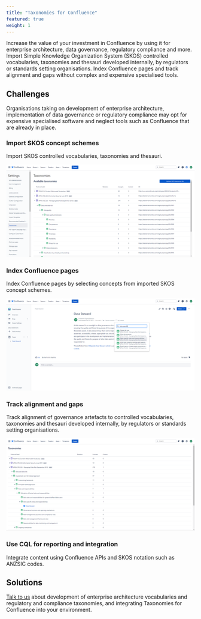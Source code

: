 ```yaml
---
title: "Taxonomies for Confluence"
featured: true
weight: 1
---
```


Increase the value of your investment in Confluence by using it for enterprise architecture, data governance, regulatory compliance and more. Import Simple Knowledge Organization System (SKOS) controlled vocabularies, taxonomies and thesauri developed internally, by regulators or standards setting organisations. Index Confluence pages and track alignment and gaps without complex and expensive specialised tools.

## Challenges

Organisations taking on development of enterprise architecture, implementation of data governance or regulatory compliance may opt for expensive specialised software and neglect tools such as Confluence that are already in place.

### Import SKOS concept schemes

Import SKOS controlled vocabularies, taxonomies and thesauri.

![Import SKOS Taxonomies](/images/tfc/03-imported-taxonomies-expanded.png)

### Index Confluence pages

Index Confluence pages by selecting concepts from imported SKOS concept schemes.

![Index Confluence Pages](/images/tfc/04-index.png)

### Track alignment and gaps

Track alignment of governance artefacts to controlled vocabularies, taxonomies and thesauri developed internally, by regulators or standards setting organisations.

![Track Alignment](/images/tfc/06-taxonomies-track.png)

### Use CQL for reporting and integration

Integrate content using Confluence APIs and SKOS notation such as ANZSIC codes.

## Solutions

[Talk to us](/contact) about development of enterprise architecture vocabularies and regulatory and compliance taxonomies, and integrating Taxonomies for Confluence into your environment.